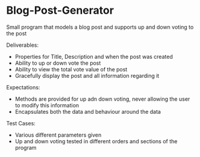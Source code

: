 # Blog-Post-Generator

Small program that models a blog post and supports up and down voting to the post

Deliverables:
- Properties for Title, Description and when the post was created
- Ability to up or down vote the post
- Ability to view the total vote value of the post
- Gracefully display the post and all information regarding it

Expectations:
- Methods are provided for up adn down voting, never allowing the user to modify this information
- Encapsulates both the data and behaviour around the data

Test Cases:
- Various different parameters given
- Up and down voting tested in different orders and sections of the program
